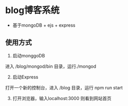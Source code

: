 # blog博客系统
* 基于mongoDB + ejs + express

## 使用方式
1. 启动monggoDB

进入 /blog/mongod/bin 目录，运行./mongod

2. 启动Express

打开一个新的控制台，进入 /blog 目录，运行 npm run start

3. 打开浏览器，输入localhost:3000 则看到网站首页
